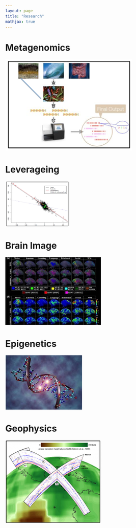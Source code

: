 ```yaml
---
layout: page
title: "Research"
mathjax: true
---
```

# Metagenomics
![](assets/metagene.png)

# Leverageing
<img src="assets/leveraging.png" alt="leveraging" width="200"/>

# Brain Image
![](assets/brain_image.jpeg)

# Epigenetics
![](assets/epigenetica1.jpg)

# Geophysics
![](assets/geography.png)
